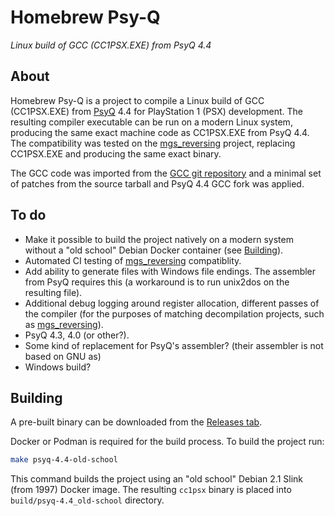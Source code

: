 # Homebrew Psy-Q
*Linux build of GCC (CC1PSX.EXE) from PsyQ 4.4*

## About

Homebrew Psy-Q is a project to compile a Linux build of GCC (CC1PSX.EXE) from [PsyQ](https://www.retroreversing.com/official-playstation-1-software-development-kit-(psyq)/) 4.4 for PlayStation 1 (PSX) development. The resulting compiler executable can be run on a modern Linux system, producing the same exact machine code as CC1PSX.EXE from PsyQ 4.4. The compatibility was tested on the [mgs_reversing](https://github.com/FoxdieTeam/mgs_reversing) project, replacing CC1PSX.EXE and producing the same exact binary.

The GCC code was imported from the [GCC git repository](https://github.com/gcc-mirror/gcc) and a minimal set of patches from the source tarball and PsyQ 4.4 GCC fork was applied.

## To do
- Make it possible to build the project natively on a modern system without a "old school" Debian Docker container (see [Building](#building)).
- Automated CI testing of [mgs_reversing](https://github.com/FoxdieTeam/mgs_reversing) compatiblity.
- Add ability to generate files with Windows file endings. The assembler from PsyQ requires this (a workaround is to run unix2dos on the resulting file).
- Additional debug logging around register allocation, different passes of the compiler (for the purposes of matching decompilation projects, such as [mgs_reversing](https://github.com/FoxdieTeam/mgs_reversing)).
- PsyQ 4.3, 4.0 (or other?).
- Some kind of replacement for PsyQ's assembler? (their assembler is not based on GNU as)
- Windows build?

## Building
A pre-built binary can be downloaded from the [Releases tab](https://github.com/nocato/homebrew-psyq/releases).

Docker or Podman is required for the build process. To build the project run:
```bash
make psyq-4.4-old-school
```

This command builds the project using an "old school" Debian 2.1 Slink (from 1997) Docker image. The resulting `cc1psx` binary is placed into `build/psyq-4.4_old-school` directory.
